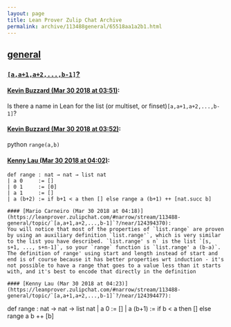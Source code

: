 ```yaml
---
layout: page
title: Lean Prover Zulip Chat Archive 
permalink: archive/113488general/65518aa1a2b1.html
---
```


## [general](index.html)
### [`[a,a+1,a+2,...,b-1]`?](65518aa1a2b1.html)

#### [Kevin Buzzard (Mar 30 2018 at 03:51)](https://leanprover.zulipchat.com/#narrow/stream/113488-general/topic/`[a,a+1,a+2,...,b-1]`?/near/124393624):
Is there a name in Lean for the list (or multiset, or finset)`[a,a+1,a+2,...,b-1]`?

#### [Kevin Buzzard (Mar 30 2018 at 03:52)](https://leanprover.zulipchat.com/#narrow/stream/113488-general/topic/`[a,a+1,a+2,...,b-1]`?/near/124393662):
python `range(a,b)`

#### [Kenny Lau (Mar 30 2018 at 04:02)](https://leanprover.zulipchat.com/#narrow/stream/113488-general/topic/`[a,a+1,a+2,...,b-1]`?/near/124393957):
```
def range : nat → nat → list nat
| a 0     := []
| 0 1     := [0]
| a 1     := []
| a (b+2) := if b+1 < a then [] else range a (b+1) ++ [nat.succ b]

#### [Mario Carneiro (Mar 30 2018 at 04:18)](https://leanprover.zulipchat.com/#narrow/stream/113488-general/topic/`[a,a+1,a+2,...,b-1]`?/near/124394370):
You will notice that most of the properties of `list.range` are proven by using an auxiliary definition `list.range'`, which is very similar to the list you have described. `list.range' s n` is the list `[s, s+1, ..., s+n-1]`, so your `range` function is `list.range' a (b-a)`. The definition of range' using start and length instead of start and end is of course because it has better properties wrt induction - it's not possible to have a range that goes to a value less than it starts with, and it's best to encode that directly in the definition

#### [Kenny Lau (Mar 30 2018 at 04:23)](https://leanprover.zulipchat.com/#narrow/stream/113488-general/topic/`[a,a+1,a+2,...,b-1]`?/near/124394477):
```
def range : nat → nat → list nat
| a 0     := []
| a (b+1) := if b < a then [] else range a b ++ [b]

